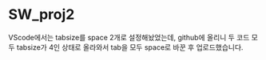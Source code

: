 # SW_proj2

VScode에서는 tabsize를 space 2개로 설정해놨었는데,
github에 올리니 두 코드 모두 tabsize가 4인 상태로 올라와서
tab을 모두 space로 바꾼 후 업로드했습니다.
